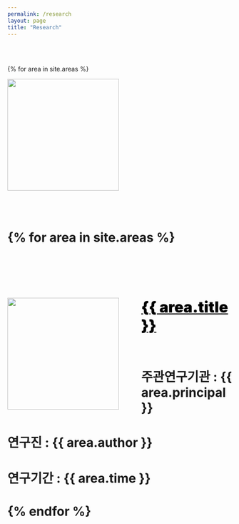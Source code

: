 ```yaml
---
permalink: /research
layout: page
title: "Research"
---
```


<br/><br/>

{% for area in site.areas %}

<div class="container" style="display: inline-block; width: 100%;">
    <div style= "width: 300px; height: 250px; float: left;"><a href="{{ area.permalink | relative_url }}"><img src="{{ site.url }}{{ site.baseurl }}/assets/img/{{ area.img }}" style= "height: 250px; width: 250px;"></a></div>
</div>

<br/><br/>



# {% for area in site.areas %}

# <div class="container" style="display: inline-block; width: 100%; margin: 20px 10px 20px 10px;">
#     <div style= "width: 300px; height: 250px; float: left;"><a href="{{ area.permalink | relative_url }}"><img src="{{ site.url }}{{ site.baseurl }}/assets/img/{{ area.img }}" style= "height: 250px; width: 250px;"></a></div>
#     <div style= "height: 250px; float: left;">
#         <a href="{{ area.permalink | relative_url }}" style="color: black;"><span style="font-size:120%; font-weight:bolder;">{{ area.title }}</span></a><br/><br/>
#         주관연구기관 : {{ area.principal }}<br/>
#         연구진 : {{ area.author }}<br/>
#         연구기간 : {{ area.time }}<br/>
#     </div>
# </div>

# {% endfor %}



